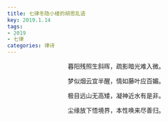 ```yaml
---
title: 七律冬隐小楼的胡思乱语
key: 2019.1.14
tags: 
- 2019
- 七律
categories: 律诗
---
```


<p align="center">暮阳残照生斜晖，疏影暗光难入微。
</p>
<p align="center">梦似烟云宜半醒，情如藤叶应百媚。
</p>
<p align="center">极目远山无高矮，凝神近水有是非。
</p>
<p align="center">尘缘放下悟境界，本性唤来尽善归。
</p>
